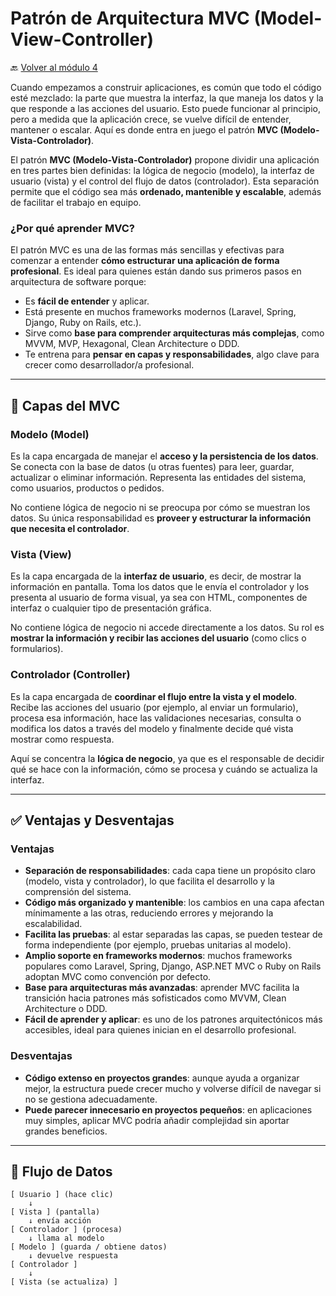 # Patrón de Arquitectura MVC (Model-View-Controller)

🔙 [Volver al módulo 4](../summary.md)

Cuando empezamos a construir aplicaciones, es común que todo el código esté mezclado: la parte que muestra la interfaz, la que maneja los datos y la que responde a las acciones del usuario. Esto puede funcionar al principio, pero a medida que la aplicación crece, se vuelve difícil de entender, mantener o escalar. Aquí es donde entra en juego el patrón **MVC (Modelo-Vista-Controlador)**.

El patrón **MVC (Modelo-Vista-Controlador)** propone dividir una aplicación en tres partes bien definidas: la lógica de negocio (modelo), la interfaz de usuario (vista) y el control del flujo de datos (controlador). Esta separación permite que el código sea más **ordenado, mantenible y escalable**, además de facilitar el trabajo en equipo.

### ¿Por qué aprender MVC?

El patrón MVC es una de las formas más sencillas y efectivas para comenzar a entender **cómo estructurar una aplicación de forma profesional**. Es ideal para quienes están dando sus primeros pasos en arquitectura de software porque:

-   Es **fácil de entender** y aplicar.
-   Está presente en muchos frameworks modernos (Laravel, Spring, Django, Ruby on Rails, etc.).
-   Sirve como **base para comprender arquitecturas más complejas**, como MVVM, MVP, Hexagonal, Clean Architecture o DDD.
-   Te entrena para **pensar en capas y responsabilidades**, algo clave para crecer como desarrollador/a profesional.

---

## 🧱 Capas del MVC

### Modelo (Model)

Es la capa encargada de manejar el **acceso y la persistencia de los datos**. Se conecta con la base de datos (u otras fuentes) para leer, guardar, actualizar o eliminar información. Representa las entidades del sistema, como usuarios, productos o pedidos.

No contiene lógica de negocio ni se preocupa por cómo se muestran los datos. Su única responsabilidad es **proveer y estructurar la información que necesita el controlador**.

### Vista (View)

Es la capa encargada de la **interfaz de usuario**, es decir, de mostrar la información en pantalla. Toma los datos que le envía el controlador y los presenta al usuario de forma visual, ya sea con HTML, componentes de interfaz o cualquier tipo de presentación gráfica.

No contiene lógica de negocio ni accede directamente a los datos. Su rol es **mostrar la información y recibir las acciones del usuario** (como clics o formularios).

### Controlador (Controller)

Es la capa encargada de **coordinar el flujo entre la vista y el modelo**. Recibe las acciones del usuario (por ejemplo, al enviar un formulario), procesa esa información, hace las validaciones necesarias, consulta o modifica los datos a través del modelo y finalmente decide qué vista mostrar como respuesta.

Aquí se concentra la **lógica de negocio**, ya que es el responsable de decidir qué se hace con la información, cómo se procesa y cuándo se actualiza la interfaz.

---

## ✅ Ventajas y Desventajas

### Ventajas

-   **Separación de responsabilidades**: cada capa tiene un propósito claro (modelo, vista y controlador), lo que facilita el desarrollo y la comprensión del sistema.
-   **Código más organizado y mantenible**: los cambios en una capa afectan mínimamente a las otras, reduciendo errores y mejorando la escalabilidad.
-   **Facilita las pruebas**: al estar separadas las capas, se pueden testear de forma independiente (por ejemplo, pruebas unitarias al modelo).
-   **Amplio soporte en frameworks modernos**: muchos frameworks populares como Laravel, Spring, Django, ASP.NET MVC o Ruby on Rails adoptan MVC como convención por defecto.
-   **Base para arquitecturas más avanzadas**: aprender MVC facilita la transición hacia patrones más sofisticados como MVVM, Clean Architecture o DDD.
-   **Fácil de aprender y aplicar**: es uno de los patrones arquitectónicos más accesibles, ideal para quienes inician en el desarrollo profesional.

### Desventajas

-   **Código extenso en proyectos grandes**: aunque ayuda a organizar mejor, la estructura puede crecer mucho y volverse difícil de navegar si no se gestiona adecuadamente.
-   **Puede parecer innecesario en proyectos pequeños**: en aplicaciones muy simples, aplicar MVC podría añadir complejidad sin aportar grandes beneficios.

---

## 🔄 Flujo de Datos

```text
[ Usuario ] (hace clic)
    ↓
[ Vista ] (pantalla)
    ↓ envía acción
[ Controlador ] (procesa)
    ↓ llama al modelo
[ Modelo ] (guarda / obtiene datos)
    ↓ devuelve respuesta
[ Controlador ]
    ↓
[ Vista (se actualiza) ]
```
